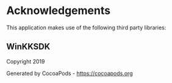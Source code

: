 # Acknowledgements
This application makes use of the following third party libraries:

## WinKKSDK

Copyright 2019

Generated by CocoaPods - https://cocoapods.org
